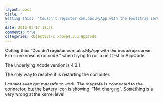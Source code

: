 ```yaml
---
layout: post
title: "
Getting this:  “Couldn’t register com.abc.MyApp with the bootstrap server. Error: unknown error code.” when trying to run a unit test in AppCode.
"
date: 2012-03-17 12:38
comments: true
categories: objective-c xcode4.3.1 appcode
---
```


Getting this:  “Couldn’t register com.abc.MyApp with the bootstrap server. Error: unknown error code.” when trying to run a unit test in AppCode.


The underlying Xcode version is 4.3.1


The only way to resolve it is restarting the computer.


I cannot even get magsafe to work. The magsafe is connected to the connector, but the battery icon is showing: “Not charging”. Something is a very wrong at the kenrel level.

